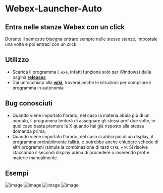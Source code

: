 # Webex-Launcher-Auto

## Entra nelle stanze Webex con un click

Durante il semestre bisogna entrare sempre nelle stesse stanze, impostale una volta e poi entraci con un click

## Utilizzo
* Scarica il programma (`.exe`, infatti funziona solo per Windows) dalla pagina [**releases**](https://github.com/stignarnia/Webex-Launcher-Auto/releases)
* Dai un'occhiata alla [**wiki**](https://github.com/stignarnia/Webex-Launcher-Auto/wiki), troverai anche le istruzioni per compilare il programma in autonomia

## Bug conosciuti  
* Quando viene importato l'orario, nel caso la materia abbia più di un modulo, il programma tenterà di assegnare gli stessi prof due volte, in quel caso basta premere la X quando hai già risposto alla stessa domanda prima;
* Quando viene importato l'orario, nel caso si abbia più di un display, il programma probabilmente fallirà, e potrebbe anche chiudere schede di altri programmi (simula la combinazione di tasti `CTRL` + `W`.  Si risolve staccando il secondi display prima di procedere o inserendo prof e materie manualmente.

## Esempi
![image](https://user-images.githubusercontent.com/80171209/117535303-79307800-aff5-11eb-945f-e42621cd3af2.png)
![image](https://user-images.githubusercontent.com/80171209/117535328-9402ec80-aff5-11eb-8320-c6612b25676b.png)
![image](https://user-images.githubusercontent.com/80171209/117535347-aaa94380-aff5-11eb-9aa0-e72c8a9b4e5b.png)
![image](https://user-images.githubusercontent.com/80171209/117535367-bbf25000-aff5-11eb-8ee2-a3ea32220655.png)
